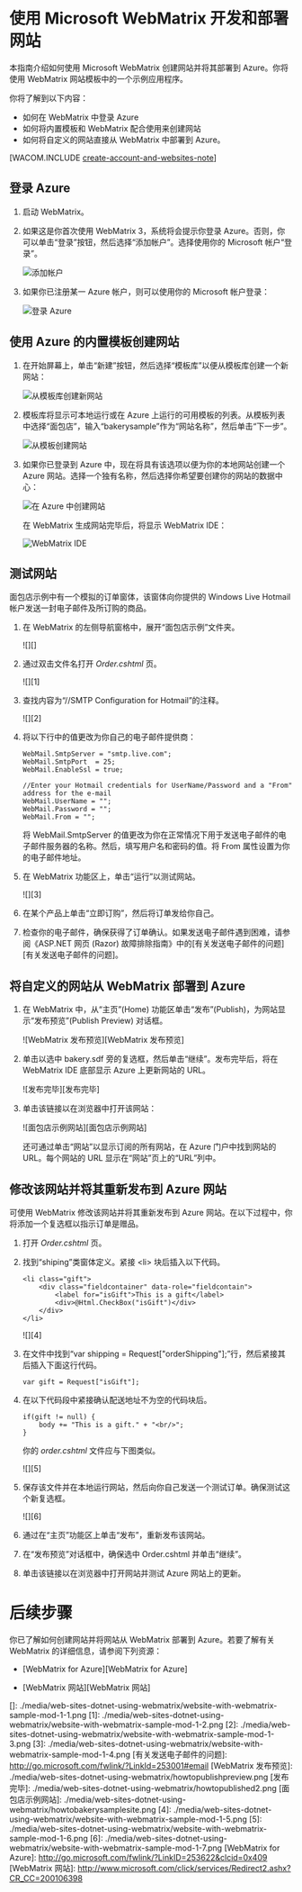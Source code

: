 <properties linkid="develop-dotnet-website-with-webmatrix" urlDisplayName="Website with WebMatrix" pageTitle=".NET web site with WebMatrix - Azure tutorials" metaKeywords="WebMatrix Azure, WebMatrix Azure, Azure web site WebMatrix, Azure website WebMatrix, Web Matrix Azure, WebMatrix Azure" description="Learn how to develop and deploy an Azure web site with WebMatrix." metaCanonical="" services="web-sites" documentationCenter=".NET" title="Develop and deploy a web site with Microsoft WebMatrix" authors="" solutions="" manager="" editor="" />
<tags ms.service="web-sites"
    ms.date=""
    wacn.date=""
    />

# 使用 Microsoft WebMatrix 开发和部署网站

本指南介绍如何使用 Microsoft WebMatrix 创建网站并将其部署到 Azure。你将使用 WebMatrix 网站模板中的一个示例应用程序。

你将了解到以下内容：

-   如何在 WebMatrix 中登录 Azure
-   如何将内置模板和 WebMatrix 配合使用来创建网站
-   如何将自定义的网站直接从 WebMatrix 中部署到 Azure。

[WACOM.INCLUDE [create-account-and-websites-note][create-account-and-websites-note]]

## 登录 Azure

1.  启动 WebMatrix。
2.  如果这是你首次使用 WebMatrix 3，系统将会提示你登录 Azure。否则，你可以单击“登录”按钮，然后选择“添加帐户”。选择使用你的 Microsoft 帐户“登录”。

    ![添加帐户][添加帐户]

3.  如果你已注册某一 Azure 帐户，则可以使用你的 Microsoft 帐户登录：

    ![登录 Azure][登录 Azure]

## 使用 Azure 的内置模板创建网站

1.  在开始屏幕上，单击“新建”按钮，然后选择“模板库”以便从模板库创建一个新网站：

    ![从模板库创建新网站][从模板库创建新网站]

2.  模板库将显示可本地运行或在 Azure 上运行的可用模板的列表。从模板列表中选择“面包店”，输入“bakerysample”作为“网站名称”，然后单击“下一步”。

    ![从模板创建网站][从模板创建网站]

3.  如果你已登录到 Azure 中，现在将具有该选项以便为你的本地网站创建一个 Azure 网站。选择一个独有名称，然后选择你希望要创建你的网站的数据中心：

    ![在 Azure 中创建网站][在 Azure 中创建网站]

    在 WebMatrix 生成网站完毕后，将显示 WebMatrix IDE：

    ![WebMatrix IDE][WebMatrix IDE]

## 测试网站

面包店示例中有一个模拟的订单窗体，该窗体向你提供的 Windows Live Hotmail 帐户发送一封电子邮件及所订购的商品。

1.  在 WebMatrix 的左侧导航窗格中，展开“面包店示例”文件夹。

    ![][]

2.  通过双击文件名打开 *Order.cshtml* 页。

    ![][1]

3.  查找内容为“//SMTP Configuration for Hotmail”的注释。

    ![][2]

4.  将以下行中的值更改为你自己的电子邮件提供商：

        WebMail.SmtpServer = "smtp.live.com";
        WebMail.SmtpPort  = 25;
        WebMail.EnableSsl = true; 

        //Enter your Hotmail credentials for UserName/Password and a "From" address for the e-mail
        WebMail.UserName = "";
        WebMail.Password = "";
        WebMail.From = "";

    将 WebMail.SmtpServer 的值更改为你在正常情况下用于发送电子邮件的电子邮件服务器的名称。然后，填写用户名和密码的值。将 From 属性设置为你的电子邮件地址。

5.  在 WebMatrix 功能区上，单击“运行”以测试网站。

    ![][3]

6.  在某个产品上单击“立即订购”，然后将订单发给你自己。

7.  检查你的电子邮件，确保获得了订单确认。如果发送电子邮件遇到困难，请参阅《ASP.NET 网页 (Razor) 故障排除指南》中的[有关发送电子邮件的问题][有关发送电子邮件的问题]。

## 将自定义的网站从 WebMatrix 部署到 Azure

1.  在 WebMatrix 中，从“主页”(Home) 功能区单击“发布”(Publish)，为网站显示“发布预览”(Publish Preview) 对话框。

    ![WebMatrix 发布预览][WebMatrix 发布预览]

2.  单击以选中 bakery.sdf 旁的复选框，然后单击“继续”。发布完毕后，将在 WebMatrix IDE 底部显示 Azure 上更新网站的 URL。

    ![发布完毕][发布完毕]

3.  单击该链接以在浏览器中打开该网站：

    ![面包店示例网站][面包店示例网站]

    还可通过单击“网站”以显示订阅的所有网站，在 Azure 门户中找到网站的 URL。每个网站的 URL 显示在“网站”页上的“URL”列中。

## 修改该网站并将其重新发布到 Azure 网站

可使用 WebMatrix 修改该网站并将其重新发布到 Azure 网站。在以下过程中，你将添加一个复选框以指示订单是赠品。

1.  打开 *Order.cshtml* 页。

2.  找到“shiping”类窗体定义。紧接 \<li\> 块后插入以下代码。

        <li class="gift">
            <div class="fieldcontainer" data-role="fieldcontain">
                <label for="isGift">This is a gift</label>           
                <div>@Html.CheckBox("isGift")</div>
            </div>
        </li>

    ![][4]

3.  在文件中找到“var shipping = Request["orderShipping"];”行，然后紧接其后插入下面这行代码。

        var gift = Request["isGift"];

4.  在以下代码段中紧接确认配送地址不为空的代码块后。

        if(gift != null) {
            body += "This is a gift." + "<br/>";
        }

    你的 *order.cshtml* 文件应与下图类似。

    ![][5]

5.  保存该文件并在本地运行网站，然后向你自己发送一个测试订单。确保测试这个新复选框。

    ![][6]

6.  通过在“主页”功能区上单击“发布”，重新发布该网站。

7.  在“发布预览”对话框中，确保选中 Order.cshtml 并单击“继续”。

8.  单击该链接以在浏览器中打开网站并测试 Azure 网站上的更新。

# 后续步骤

你已了解如何创建网站并将网站从 WebMatrix 部署到 Azure。若要了解有关 WebMatrix 的详细信息，请参阅下列资源：

-   [WebMatrix for Azure][WebMatrix for Azure]

-   [WebMatrix 网站][WebMatrix 网站]

  [create-account-and-websites-note]: ../includes/create-account-and-websites-note.md
  [添加帐户]: ./media/web-sites-dotnet-using-webmatrix/webmatrix-add-account.png
  [登录 Azure]: ./media/web-sites-dotnet-using-webmatrix/webmatrix-sign-in.png
  [从模板库创建新网站]: ./media/web-sites-dotnet-using-webmatrix/webmatrix-site-from-template.png
  [从模板创建网站]: ./media/web-sites-dotnet-using-webmatrix/webmatrix-site-from-template-details.png
  [在 Azure 中创建网站]: ./media/web-sites-dotnet-using-webmatrix/webmatrix-site-from-template-azure.png
  [WebMatrix IDE]: ./media/web-sites-dotnet-using-webmatrix/howtowebmatrixide.png
  []: ./media/web-sites-dotnet-using-webmatrix/website-with-webmatrix-sample-mod-1-1.png
  [1]: ./media/web-sites-dotnet-using-webmatrix/website-with-webmatrix-sample-mod-1-2.png
  [2]: ./media/web-sites-dotnet-using-webmatrix/website-with-webmatrix-sample-mod-1-3.png
  [3]: ./media/web-sites-dotnet-using-webmatrix/website-with-webmatrix-sample-mod-1-4.png
  [有关发送电子邮件的问题]: http://go.microsoft.com/fwlink/?LinkId=253001#email
  [WebMatrix 发布预览]: ./media/web-sites-dotnet-using-webmatrix/howtopublishpreview.png
  [发布完毕]: ./media/web-sites-dotnet-using-webmatrix/howtopublished2.png
  [面包店示例网站]: ./media/web-sites-dotnet-using-webmatrix/howtobakerysamplesite.png
  [4]: ./media/web-sites-dotnet-using-webmatrix/website-with-webmatrix-sample-mod-1-5.png
  [5]: ./media/web-sites-dotnet-using-webmatrix/website-with-webmatrix-sample-mod-1-6.png
  [6]: ./media/web-sites-dotnet-using-webmatrix/website-with-webmatrix-sample-mod-1-7.png
  [WebMatrix for Azure]: http://go.microsoft.com/fwlink/?LinkID=253622&clcid=0x409
  [WebMatrix 网站]: http://www.microsoft.com/click/services/Redirect2.ashx?CR_CC=200106398

